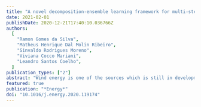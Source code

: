 ```yaml
---
title: "A novel decomposition-ensemble learning framework for multi-step ahead wind energy forecasting"
date: 2021-02-01
publishDate: 2020-12-21T17:40:10.036766Z
authors:
  [
    "Ramon Gomes da Silva",
    "Matheus Henrique Dal Molin Ribeiro",
    "Sinvaldo Rodrigues Moreno",
    "Viviana Cocco Mariani",
    "Leandro Santos Coelho",
  ]
publication_types: ["2"]
abstract: "Wind energy is one of the sources which is still in development in Brazil. However, it already represents 17% of the National Interconnected System. Due to the high level of uncertainty and fluctuations in wind speed, predicting wind energy with high accuracy is challenging. In this context, this paper proposes a novel decomposition-ensemble learning approach that combines Complete Ensemble Empirical Mode Decomposition (CEEMD) and Stacking-ensemble learning (STACK) based on Machine Learning algorithms to forecast the wind energy of a turbine in a wind farm at Parazinho city, Brazil, using multi-step-ahead forecasting strategy. The approached forecasting models were k-Nearest Neighbors, Partial Least Squares Regression, Ridge Regression, Support Vector Regression, and Cubist Regression. Additionally, Box-Cox transformation, correlation matrix, and principal component analysis were used to pre-process the data. The performance of the proposed forecasting models was evaluated by using three performance metrics: mean absolute error, mean absolute percentage error, and root mean square error, and the Diebold-Mariano statistical test to evaluate the forecasting error signals. The proposed models outperform the CEEMD, STACK, and single models in all forecasting horizons, with a performance improvement that ranges 0.06%–97.53%. Indeed, the decomposition-ensemble learning model is an efficient and accurate model for wind energy forecasting."
featured: true
publication: "*Energy*"
doi: "10.1016/j.energy.2020.119174"
---
```

